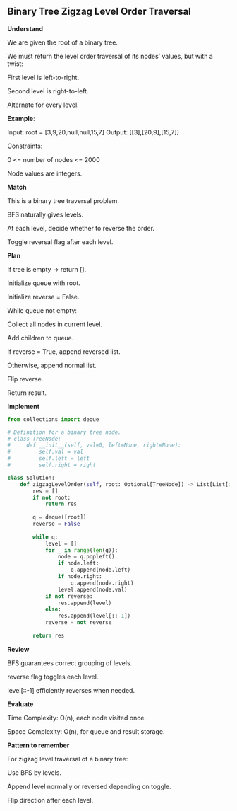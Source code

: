 ## Binary Tree Zigzag Level Order Traversal
**Understand**

We are given the root of a binary tree.

We must return the level order traversal of its nodes’ values, but with a twist:

First level is left-to-right.

Second level is right-to-left.

Alternate for every level.

**Example**:

Input: root = [3,9,20,null,null,15,7]
Output: [[3],[20,9],[15,7]]


Constraints:

0 <= number of nodes <= 2000

Node values are integers.

**Match**

This is a binary tree traversal problem.

BFS naturally gives levels.

At each level, decide whether to reverse the order.

Toggle reversal flag after each level.

**Plan**

If tree is empty → return [].

Initialize queue with root.

Initialize reverse = False.

While queue not empty:

Collect all nodes in current level.

Add children to queue.

If reverse = True, append reversed list.

Otherwise, append normal list.

Flip reverse.

Return result.

**Implement**
```py
from collections import deque

# Definition for a binary tree node.
# class TreeNode:
#     def __init__(self, val=0, left=None, right=None):
#         self.val = val
#         self.left = left
#         self.right = right

class Solution:
    def zigzagLevelOrder(self, root: Optional[TreeNode]) -> List[List[int]]:
        res = []
        if not root:
            return res
        
        q = deque([root])
        reverse = False
        
        while q:
            level = []
            for _ in range(len(q)):
                node = q.popleft()
                if node.left:
                    q.append(node.left)
                if node.right:
                    q.append(node.right)
                level.append(node.val)
            if not reverse:
                res.append(level)
            else:
                res.append(level[::-1])
            reverse = not reverse
        
        return res
```

**Review**

BFS guarantees correct grouping of levels.

reverse flag toggles each level.

level[::-1] efficiently reverses when needed.

**Evaluate**

Time Complexity: O(n), each node visited once.

Space Complexity: O(n), for queue and result storage.

**Pattern to remember**

For zigzag level traversal of a binary tree:

Use BFS by levels.

Append level normally or reversed depending on toggle.

Flip direction after each level.
